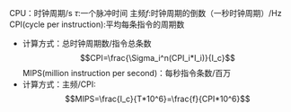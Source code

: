 CPU：时钟周期/s
$\tau:$一个脉冲时间
主频$f$:时钟周期的倒数（一秒时钟周期）/Hz
CPI(cycle per instruction):平均每条指令的周期数
- 计算方式：总时钟周期数/指令总条数$$CPI=\frac{\Sigma_i^n(CPI_i*I_i)}{I_c}$$
MIPS(million instruction per second)：每秒指令条数/百万
- 计算方式：主频/CPI:$$MIPS=\frac{I_c}{T*10^6}=\frac{f}{CPI*10^6}$$
